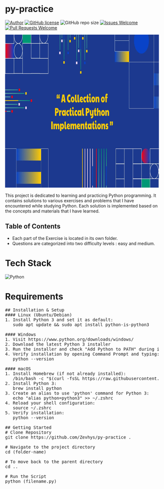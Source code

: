 # py-practice

[![Author](http://img.shields.io/badge/author-@Zevhys-blue.svg)](https://www.linkedin.com/in/rakha-djauhari/) [![GitHub license](https://img.shields.io/github/license/Zevhys/py-practice)](https://github.com/Zevhys/py-practice/blob/main/LICENSE) ![GitHub repo size](https://img.shields.io/github/repo-size/Zevhys/py-practice) [![Issues Welcome](https://img.shields.io/badge/issues-welcome-brightgreen.svg)](https://github.com/Zevhys/py-practice/issues) [![Pull Requests Welcome](https://img.shields.io/badge/pull%20requests-welcome-brightgreen.svg)](https://github.com/Zevhys/py-practice/pulls)


<div align="center">
  <img src="thumbnail.webp" height="500px">
</div>

This project is dedicated to learning and practicing Python programming. It contains solutions to various exercises and problems that I have encountered while studying Python. Each solution is implemented based on the concepts and materials that I have learned.

## Table of Contents
- Each part of the Exercise is located in its own folder. 
- Questions are categorized into two difficulty levels : easy and medium.

# Tech Stack
![Python](https://img.shields.io/badge/Python-3776AB?style=flat-square&logo=python&logoColor=FFD43B)

# Requirements

<pre>
## Installation & Setup
#### Linux (Ubuntu/Debian)
1. Install Python 3 and set it as default:
   sudo apt update && sudo apt install python-is-python3

#### Windows
1. Visit https://www.python.org/downloads/windows/
2. Download the latest Python 3 installer
3. Run the installer and check "Add Python to PATH" during installation
4. Verify installation by opening Command Prompt and typing:
   python --version

#### macOS
1. Install Homebrew (if not already installed):
   /bin/bash -c "$(curl -fsSL https://raw.githubusercontent.com/Homebrew/install/HEAD/install.sh)"
2. Install Python 3:
   brew install python
3. Create an alias to use 'python' command for Python 3:
   echo "alias python=python3" >> ~/.zshrc
4. Reload your shell configuration:
   source ~/.zshrc
5. Verify installation:
   python --version

## Getting Started
# Clone Repository
git clone https://github.com/Zevhys/py-practice .

# Navigate to the project directory
cd (folder-name) 

# To move back to the parent directory
cd ..

# Run the Script
python (filename.py)
</pre>
